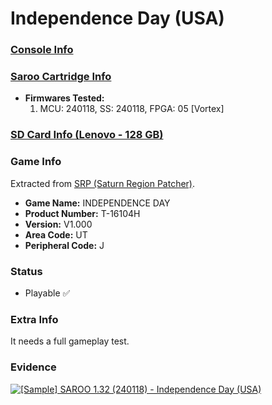 # Independence Day (USA)

### [Console Info](../../../../Info/Consoles/VA13/README.md)

### [Saroo Cartridge Info](../../../../Info/Cartridges/RetroGameParadiseStore/1.32F/README.md)

- <b>Firmwares Tested:</b>
  1. MCU: 240118, SS: 240118, FPGA: 05 [Vortex]

### [SD Card Info (Lenovo - 128 GB)](../../../../Info/SdCards/Lenovo/128GB/README.md)

### Game Info

Extracted from [SRP (Saturn Region Patcher)](https://segaxtreme.net/resources/saturn-region-patcher.81/download).

- <b>Game Name:</b> INDEPENDENCE DAY
- <b>Product Number:</b> T-16104H
- <b>Version:</b> V1.000
- <b>Area Code:</b> UT
- <b>Peripheral Code:</b> J

### Status

- Playable :white_check_mark:

### Extra Info

It needs a full gameplay test.

### Evidence

[![[Sample] SAROO 1.32 (240118) - Independence Day (USA)](https://img.youtube.com/vi/u6pkkoPq688/0.jpg)](https://www.youtube.com/watch?v=u6pkkoPq688)
